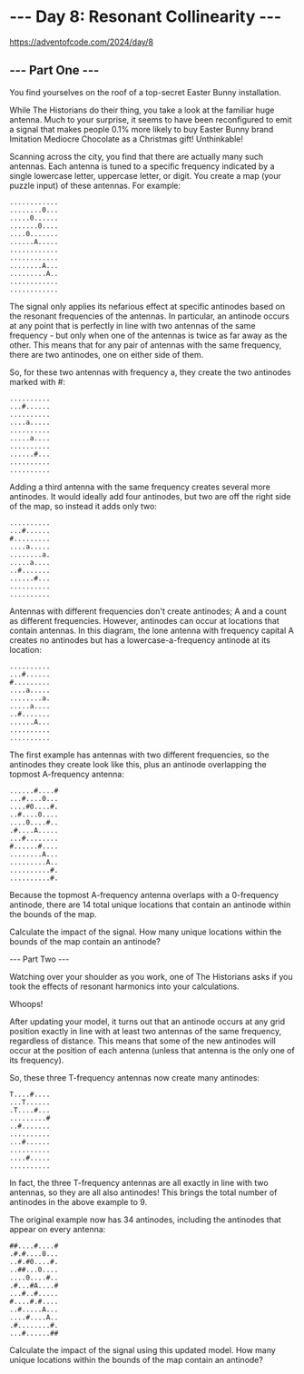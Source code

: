 # --- Day 8: Resonant Collinearity ---

https://adventofcode.com/2024/day/8

## --- Part One ---

You find yourselves on the roof of a top-secret Easter Bunny installation.

While The Historians do their thing, you take a look at the familiar huge
antenna. Much to your surprise, it seems to have been reconfigured to emit a
signal that makes people 0.1% more likely to buy Easter Bunny brand Imitation
Mediocre Chocolate as a Christmas gift! Unthinkable!

Scanning across the city, you find that there are actually many such antennas.
Each antenna is tuned to a specific frequency indicated by a single lowercase
letter, uppercase letter, or digit. You create a map (your puzzle input) of
these antennas. For example:

```text
............
........0...
.....0......
.......0....
....0.......
......A.....
............
............
........A...
.........A..
............
............
```

The signal only applies its nefarious effect at specific antinodes based on the
resonant frequencies of the antennas. In particular, an antinode occurs at any
point that is perfectly in line with two antennas of the same frequency - but
only when one of the antennas is twice as far away as the other. This means
that for any pair of antennas with the same frequency, there are two antinodes,
one on either side of them.

So, for these two antennas with frequency a, they create the two antinodes
marked with #:

```text
..........
...#......
..........
....a.....
..........
.....a....
..........
......#...
..........
..........
```

Adding a third antenna with the same frequency creates several more antinodes.
It would ideally add four antinodes, but two are off the right side of the map,
so instead it adds only two:

```text
..........
...#......
#.........
....a.....
........a.
.....a....
..#.......
......#...
..........
..........
```

Antennas with different frequencies don't create antinodes; A and a count as
different frequencies. However, antinodes can occur at locations that contain
antennas. In this diagram, the lone antenna with frequency capital A creates no
antinodes but has a lowercase-a-frequency antinode at its location:

```text
..........
...#......
#.........
....a.....
........a.
.....a....
..#.......
......A...
..........
..........
```

The first example has antennas with two different frequencies, so the antinodes
they create look like this, plus an antinode overlapping the topmost
A-frequency antenna:

```text
......#....#
...#....0...
....#0....#.
..#....0....
....0....#..
.#....A.....
...#........
#......#....
........A...
.........A..
..........#.
..........#.
```

Because the topmost A-frequency antenna overlaps with a 0-frequency antinode,
there are 14 total unique locations that contain an antinode within the bounds
of the map.

Calculate the impact of the signal. How many unique locations within the bounds
of the map contain an antinode?

--- Part Two ---

Watching over your shoulder as you work, one of The Historians asks if you took
the effects of resonant harmonics into your calculations.

Whoops!

After updating your model, it turns out that an antinode occurs at any grid
position exactly in line with at least two antennas of the same frequency,
regardless of distance. This means that some of the new antinodes will occur at
the position of each antenna (unless that antenna is the only one of its
frequency).

So, these three T-frequency antennas now create many antinodes:

```text
T....#....
...T......
.T....#...
.........#
..#.......
..........
...#......
..........
....#.....
..........
```

In fact, the three T-frequency antennas are all exactly in line with two
antennas, so they are all also antinodes! This brings the total number of
antinodes in the above example to 9.

The original example now has 34 antinodes, including the antinodes that appear
on every antenna:

```text
##....#....#
.#.#....0...
..#.#0....#.
..##...0....
....0....#..
.#...#A....#
...#..#.....
#....#.#....
..#.....A...
....#....A..
.#........#.
...#......##
```

Calculate the impact of the signal using this updated model. How many unique
locations within the bounds of the map contain an antinode?
